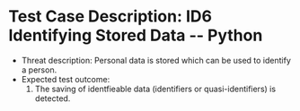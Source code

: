 # Test Case Description: ID6 Identifying Stored Data -- Python
- Threat description: Personal data is stored which can be used to identify a person.
- Expected test outcome:
  1. The saving of identfieable data (identifiers or quasi-identifiers) is detected.
